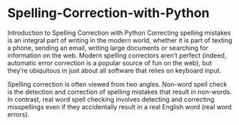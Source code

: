 # Spelling-Correction-with-Python
Introduction to Spelling Correction with Python
Correcting spelling mistakes is an integral part of writing in the modern world, whether it is part of texting a phone, sending an email, writing large documents or searching for information on the web.
Modern spelling correctors aren’t perfect (indeed, automatic error correction is a popular source of fun on the web), but they’re ubiquitous in just about all software that relies on keyboard input.

Spelling correction is often viewed from two angles. Non-word spell check is the detection and correction of spelling mistakes that result in non-words. In contrast, real word spell checking involves detecting and correcting misspellings even if they accidentally result in a real English word (real word errors).
